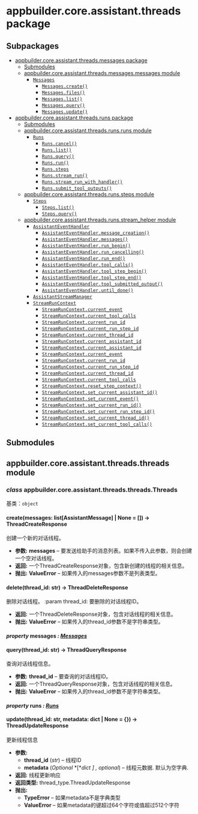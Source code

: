 # appbuilder.core.assistant.threads package

## Subpackages

* [appbuilder.core.assistant.threads.messages package](appbuilder.core.assistant.threads.messages.md)
  * [Submodules](appbuilder.core.assistant.threads.messages.md#submodules)
  * [appbuilder.core.assistant.threads.messages.messages module](appbuilder.core.assistant.threads.messages.md#module-appbuilder.core.assistant.threads.messages.messages)
    * [`Messages`](appbuilder.core.assistant.threads.messages.md#appbuilder.core.assistant.threads.messages.messages.Messages)
      * [`Messages.create()`](appbuilder.core.assistant.threads.messages.md#appbuilder.core.assistant.threads.messages.messages.Messages.create)
      * [`Messages.files()`](appbuilder.core.assistant.threads.messages.md#appbuilder.core.assistant.threads.messages.messages.Messages.files)
      * [`Messages.list()`](appbuilder.core.assistant.threads.messages.md#appbuilder.core.assistant.threads.messages.messages.Messages.list)
      * [`Messages.query()`](appbuilder.core.assistant.threads.messages.md#appbuilder.core.assistant.threads.messages.messages.Messages.query)
      * [`Messages.update()`](appbuilder.core.assistant.threads.messages.md#appbuilder.core.assistant.threads.messages.messages.Messages.update)
* [appbuilder.core.assistant.threads.runs package](appbuilder.core.assistant.threads.runs.md)
  * [Submodules](appbuilder.core.assistant.threads.runs.md#submodules)
  * [appbuilder.core.assistant.threads.runs.runs module](appbuilder.core.assistant.threads.runs.md#module-appbuilder.core.assistant.threads.runs.runs)
    * [`Runs`](appbuilder.core.assistant.threads.runs.md#appbuilder.core.assistant.threads.runs.runs.Runs)
      * [`Runs.cancel()`](appbuilder.core.assistant.threads.runs.md#appbuilder.core.assistant.threads.runs.runs.Runs.cancel)
      * [`Runs.list()`](appbuilder.core.assistant.threads.runs.md#appbuilder.core.assistant.threads.runs.runs.Runs.list)
      * [`Runs.query()`](appbuilder.core.assistant.threads.runs.md#appbuilder.core.assistant.threads.runs.runs.Runs.query)
      * [`Runs.run()`](appbuilder.core.assistant.threads.runs.md#appbuilder.core.assistant.threads.runs.runs.Runs.run)
      * [`Runs.steps`](appbuilder.core.assistant.threads.runs.md#appbuilder.core.assistant.threads.runs.runs.Runs.steps)
      * [`Runs.stream_run()`](appbuilder.core.assistant.threads.runs.md#appbuilder.core.assistant.threads.runs.runs.Runs.stream_run)
      * [`Runs.stream_run_with_handler()`](appbuilder.core.assistant.threads.runs.md#appbuilder.core.assistant.threads.runs.runs.Runs.stream_run_with_handler)
      * [`Runs.submit_tool_outputs()`](appbuilder.core.assistant.threads.runs.md#appbuilder.core.assistant.threads.runs.runs.Runs.submit_tool_outputs)
  * [appbuilder.core.assistant.threads.runs.steps module](appbuilder.core.assistant.threads.runs.md#module-appbuilder.core.assistant.threads.runs.steps)
    * [`Steps`](appbuilder.core.assistant.threads.runs.md#appbuilder.core.assistant.threads.runs.steps.Steps)
      * [`Steps.list()`](appbuilder.core.assistant.threads.runs.md#appbuilder.core.assistant.threads.runs.steps.Steps.list)
      * [`Steps.query()`](appbuilder.core.assistant.threads.runs.md#appbuilder.core.assistant.threads.runs.steps.Steps.query)
  * [appbuilder.core.assistant.threads.runs.stream_helper module](appbuilder.core.assistant.threads.runs.md#module-appbuilder.core.assistant.threads.runs.stream_helper)
    * [`AssistantEventHandler`](appbuilder.core.assistant.threads.runs.md#appbuilder.core.assistant.threads.runs.stream_helper.AssistantEventHandler)
      * [`AssistantEventHandler.message_creation()`](appbuilder.core.assistant.threads.runs.md#appbuilder.core.assistant.threads.runs.stream_helper.AssistantEventHandler.message_creation)
      * [`AssistantEventHandler.messages()`](appbuilder.core.assistant.threads.runs.md#appbuilder.core.assistant.threads.runs.stream_helper.AssistantEventHandler.messages)
      * [`AssistantEventHandler.run_begin()`](appbuilder.core.assistant.threads.runs.md#appbuilder.core.assistant.threads.runs.stream_helper.AssistantEventHandler.run_begin)
      * [`AssistantEventHandler.run_cancelling()`](appbuilder.core.assistant.threads.runs.md#appbuilder.core.assistant.threads.runs.stream_helper.AssistantEventHandler.run_cancelling)
      * [`AssistantEventHandler.run_end()`](appbuilder.core.assistant.threads.runs.md#appbuilder.core.assistant.threads.runs.stream_helper.AssistantEventHandler.run_end)
      * [`AssistantEventHandler.tool_calls()`](appbuilder.core.assistant.threads.runs.md#appbuilder.core.assistant.threads.runs.stream_helper.AssistantEventHandler.tool_calls)
      * [`AssistantEventHandler.tool_step_begin()`](appbuilder.core.assistant.threads.runs.md#appbuilder.core.assistant.threads.runs.stream_helper.AssistantEventHandler.tool_step_begin)
      * [`AssistantEventHandler.tool_step_end()`](appbuilder.core.assistant.threads.runs.md#appbuilder.core.assistant.threads.runs.stream_helper.AssistantEventHandler.tool_step_end)
      * [`AssistantEventHandler.tool_submitted_output()`](appbuilder.core.assistant.threads.runs.md#appbuilder.core.assistant.threads.runs.stream_helper.AssistantEventHandler.tool_submitted_output)
      * [`AssistantEventHandler.until_done()`](appbuilder.core.assistant.threads.runs.md#appbuilder.core.assistant.threads.runs.stream_helper.AssistantEventHandler.until_done)
    * [`AssistantStreamManager`](appbuilder.core.assistant.threads.runs.md#appbuilder.core.assistant.threads.runs.stream_helper.AssistantStreamManager)
    * [`StreamRunContext`](appbuilder.core.assistant.threads.runs.md#appbuilder.core.assistant.threads.runs.stream_helper.StreamRunContext)
      * [`StreamRunContext.current_event`](appbuilder.core.assistant.threads.runs.md#appbuilder.core.assistant.threads.runs.stream_helper.StreamRunContext.current_event)
      * [`StreamRunContext.current_tool_calls`](appbuilder.core.assistant.threads.runs.md#appbuilder.core.assistant.threads.runs.stream_helper.StreamRunContext.current_tool_calls)
      * [`StreamRunContext.current_run_id`](appbuilder.core.assistant.threads.runs.md#appbuilder.core.assistant.threads.runs.stream_helper.StreamRunContext.current_run_id)
      * [`StreamRunContext.current_run_step_id`](appbuilder.core.assistant.threads.runs.md#appbuilder.core.assistant.threads.runs.stream_helper.StreamRunContext.current_run_step_id)
      * [`StreamRunContext.current_thread_id`](appbuilder.core.assistant.threads.runs.md#appbuilder.core.assistant.threads.runs.stream_helper.StreamRunContext.current_thread_id)
      * [`StreamRunContext.current_assistant_id`](appbuilder.core.assistant.threads.runs.md#appbuilder.core.assistant.threads.runs.stream_helper.StreamRunContext.current_assistant_id)
      * [`StreamRunContext.current_assistant_id`](appbuilder.core.assistant.threads.runs.md#id0)
      * [`StreamRunContext.current_event`](appbuilder.core.assistant.threads.runs.md#id1)
      * [`StreamRunContext.current_run_id`](appbuilder.core.assistant.threads.runs.md#id2)
      * [`StreamRunContext.current_run_step_id`](appbuilder.core.assistant.threads.runs.md#id3)
      * [`StreamRunContext.current_thread_id`](appbuilder.core.assistant.threads.runs.md#id4)
      * [`StreamRunContext.current_tool_calls`](appbuilder.core.assistant.threads.runs.md#id5)
      * [`StreamRunContext.reset_step_context()`](appbuilder.core.assistant.threads.runs.md#appbuilder.core.assistant.threads.runs.stream_helper.StreamRunContext.reset_step_context)
      * [`StreamRunContext.set_current_assistant_id()`](appbuilder.core.assistant.threads.runs.md#appbuilder.core.assistant.threads.runs.stream_helper.StreamRunContext.set_current_assistant_id)
      * [`StreamRunContext.set_current_event()`](appbuilder.core.assistant.threads.runs.md#appbuilder.core.assistant.threads.runs.stream_helper.StreamRunContext.set_current_event)
      * [`StreamRunContext.set_current_run_id()`](appbuilder.core.assistant.threads.runs.md#appbuilder.core.assistant.threads.runs.stream_helper.StreamRunContext.set_current_run_id)
      * [`StreamRunContext.set_current_run_step_id()`](appbuilder.core.assistant.threads.runs.md#appbuilder.core.assistant.threads.runs.stream_helper.StreamRunContext.set_current_run_step_id)
      * [`StreamRunContext.set_current_thread_id()`](appbuilder.core.assistant.threads.runs.md#appbuilder.core.assistant.threads.runs.stream_helper.StreamRunContext.set_current_thread_id)
      * [`StreamRunContext.set_current_tool_calls()`](appbuilder.core.assistant.threads.runs.md#appbuilder.core.assistant.threads.runs.stream_helper.StreamRunContext.set_current_tool_calls)

## Submodules

## appbuilder.core.assistant.threads.threads module

### *class* appbuilder.core.assistant.threads.threads.Threads

基类：`object`

#### create(messages: list[AssistantMessage] | None = []) → ThreadCreateResponse

创建一个新的对话线程。

* **参数:**
  **messages** – 要发送给助手的消息列表。如果不传入此参数，则会创建一个空对话线程。
* **返回:**
  一个ThreadCreateResponse对象，包含新创建的线程的相关信息。
* **抛出:**
  **ValueError** – 如果传入的messages参数不是列表类型。

#### delete(thread_id: str) → ThreadDeleteResponse

删除对话线程。
:param thread_id: 要删除的对话线程ID。

* **返回:**
  一个ThreadDeleteResponse对象，包含对话线程的相关信息。
* **抛出:**
  **ValueError** – 如果传入的thread_id参数不是字符串类型。

#### *property* messages *: [Messages](appbuilder.core.assistant.threads.messages.md#appbuilder.core.assistant.threads.messages.messages.Messages)*

#### query(thread_id: str) → ThreadQueryResponse

查询对话线程信息。

* **参数:**
  **thread_id** – 要查询的对话线程ID。
* **返回:**
  一个ThreadQueryResponse对象，包含对话线程的相关信息。
* **抛出:**
  **ValueError** – 如果传入的thread_id参数不是字符串类型。

#### *property* runs *: [Runs](appbuilder.core.assistant.threads.runs.md#appbuilder.core.assistant.threads.runs.runs.Runs)*

#### update(thread_id: str, metadata: dict | None = {}) → ThreadUpdateResponse

更新线程信息

* **参数:**
  * **thread_id** (*str*) – 线程ID
  * **metadata** (*Optional* *[**dict* *]* *,* *optional*) – 线程元数据. 默认为空字典.
* **返回:**
  线程更新响应
* **返回类型:**
  thread_type.ThreadUpdateResponse
* **抛出:**
  * **TypeError** – 如果metadata不是字典类型
  * **ValueError** – 如果metadata的键超过64个字符或值超过512个字符
